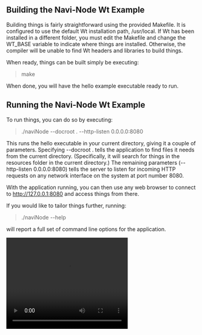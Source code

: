 Building the Navi-Node Wt Example
-----------------------------------

Building things is fairly straightforward using the provided Makefile.  It is
configured to use the default Wt installation path, /usr/local.  If Wt has
been installed in a different folder, you must edit the Makefile and change
the WT_BASE variable to indicate where things are installed.  Otherwise, the
compiler will be unable to find Wt headers and libraries to build things.

When ready, things can be built simply be executing:

  >  make

When done, you will have the hello example executable ready to run.


Running the Navi-Node Wt Example
----------------------------------

To run things, you can do so by executing:

  > ./naviNode --docroot . --http-listen 0.0.0.0:8080

This runs the hello executable in your current directory, giving it a couple
of parameters.  Specifying --docroot . tells the application to find files
it needs from the current directory.  (Specifically, it will search for 
things in the resources folder in the current directory.)  The remaining
parameters (--http-listen 0.0.0.0:8080) tells the server to listen for 
incoming HTTP requests on any network interface on the system at port number
8080.  

With the application running, you can then use any web browser to connect to 
http://127.0.0.1:8080 and access things from there.

If you would like to tailor things further, running:

  > ./naviNode --help

will report a full set of command line options for the application.

<video width="320" height="240" controls>
  <source src="demo.mov" type="video/mp4">
</video>